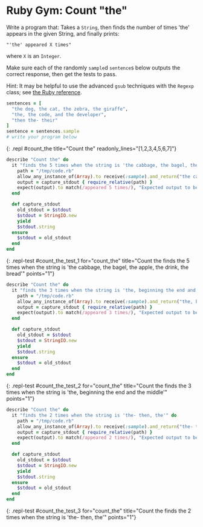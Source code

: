 # Ruby Gym: Count "the"

Write a program that: Takes a `String`, then finds the number of times 'the' appears in the given String, and finally prints:
  ```
  "'the' appeared X times"
  ```

where `X` is an `Integer`.

Make sure each of the randomly `sample`d `sentence`s below outputs the correct response, then get the tests to pass.

Hint: It may be helpful to use the advanced `gsub` techniques with the `Regexp` class; see [the Ruby reference](https://learn.firstdraft.com/lessons/33-the-one-ruby-reference#advanced-gsub-techniques-with-regexp-class).

```ruby
sentences = [
  "the dog, the cat, the zebra, the giraffe",
  "the, the code, and the developer",
  "then the- their"
]
sentence = sentences.sample
# write your program below
```
{: .repl #count_the title="Count the" readonly_lines="[1,2,3,4,5,6,7]"}


```ruby
describe "Count the" do
  it "finds the 5 times when the string is 'the cabbage, the bagel, the apple, the drink, the bread'" do
    path = "/tmp/code.rb"
    allow_any_instance_of(Array).to receive(:sample).and_return("the cabbage, the bagel, the apple, the drink, the bread")
    output = capture_stdout { require_relative(path) }
    expect(output).to match(/appeared 5 times/), "Expected output to be ''the' appeared 5 times', but was '#{output}'."
  end

  def capture_stdout
    old_stdout = $stdout
    $stdout = StringIO.new
    yield
    $stdout.string
  ensure
    $stdout = old_stdout
  end
end
```
{: .repl-test #count_the_test_1 for="count_the" title="Count the finds the 5 times when the string is 'the cabbage, the bagel, the apple, the drink, the bread'" points="1"}


```ruby
describe "Count the" do
  it "finds the 3 times when the string is 'the, beginning the end and the middle'" do
    path = "/tmp/code.rb"
    allow_any_instance_of(Array).to receive(:sample).and_return("the, beginning the end and the middle")
    output = capture_stdout { require_relative(path) }
    expect(output).to match(/appeared 3 times/), "Expected output to be ''the' appeared 3 times', but was '#{output}'."
  end

  def capture_stdout
    old_stdout = $stdout
    $stdout = StringIO.new
    yield
    $stdout.string
  ensure
    $stdout = old_stdout
  end
end
```
{: .repl-test #count_the_test_2 for="count_the" title="Count the finds the 3 times when the string is 'the, beginning the end and the middle'" points="1"}


```ruby
describe "Count the" do
  it "finds the 2 times when the string is 'the- then, the'" do
    path = "/tmp/code.rb"
    allow_any_instance_of(Array).to receive(:sample).and_return("the- then, the")
    output = capture_stdout { require_relative(path) }
    expect(output).to match(/appeared 2 times/), "Expected output to be ''the' appeared 2 times', but was '#{output}'."
  end

  def capture_stdout
    old_stdout = $stdout
    $stdout = StringIO.new
    yield
    $stdout.string
  ensure
    $stdout = old_stdout
  end
end
```
{: .repl-test #count_the_test_3 for="count_the" title="Count the finds the 2 times when the string is 'the- then, the'" points="1"}

